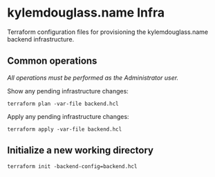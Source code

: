 # kylemdouglass.name Infra

Terraform configuration files for provisioning the kylemdouglass.name backend infrastructure.

## Common operations

*All operations must be performed as the Administrator user.*

Show any pending infrastructure changes:

```console
terraform plan -var-file backend.hcl
```

Apply any pending infrastructure changes:

```console
terraform apply -var-file backend.hcl
```

## Initialize a new working directory

```console
terraform init -backend-config=backend.hcl
```
